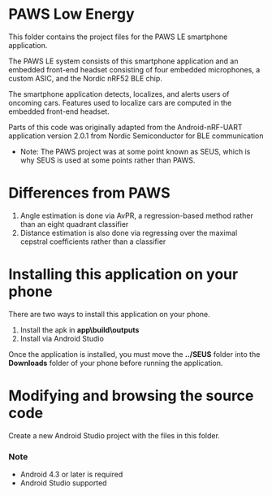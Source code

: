 # PAWS Low Energy

This folder contains the project files for the PAWS LE smartphone application.

The PAWS LE system consists of this smartphone application and an embedded front-end headset consisting of four embedded microphones, a custom ASIC, and the Nordic nRF52 BLE chip.

The smartphone application detects, localizes, and alerts users of oncoming cars. Features used to localize cars are computed in the embedded front-end headset.

Parts of this code was originally adapted from the Android-nRF-UART application version 2.0.1 from Nordic Semiconductor for BLE communication

* Note: The PAWS project was at some point known as SEUS, which is why SEUS is used at some points rather than PAWS.

# Differences from PAWS
1. Angle estimation is done via AvPR, a regression-based method rather than an eight quadrant classifier
2. Distance estimation is also done via regressing over the maximal cepstral coefficients rather than a classifier

# Installing this application on your phone

There are two ways to install this application on your phone.

1. Install the apk in **app\build\outputs**
2. Install via Android Studio

Once the application is installed, you must move the **../SEUS** folder into the **Downloads** folder of your phone before running the application.

# Modifying and browsing the source code

Create a new Android Studio project with the files in this folder.

### Note
- Android 4.3 or later is required
- Android Studio supported
